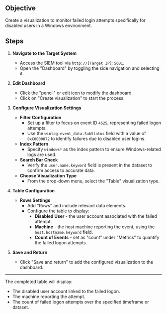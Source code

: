 ## Objective
Create a visualization to monitor failed login attempts specifically for disabled users in a Windows environment.

## Steps

1. **Navigate to the Target System**  
   - Access the SIEM tool via `http://[Target IP]:5601`.
   - Open the "Dashboard" by toggling the side navigation and selecting it.

2. **Edit Dashboard**  
   - Click the "pencil" or edit icon to modify the dashboard.
   - Click on "Create visualization" to start the process.

3. **Configure Visualization Settings**
   - **Filter Configuration**  
     - Set up a filter to focus on event ID `4625`, representing failed logon attempts.
     - Use the `winlog.event_data.SubStatus` field with a value of `0xC0000072` to identify failures due to disabled user logins.
   - **Index Pattern**  
     - Specify `windows*` as the index pattern to ensure Windows-related logs are used.
   - **Search Bar Check**  
     - Verify the `user.name.keyword` field is present in the dataset to confirm access to accurate data.
   - **Choose Visualization Type**  
     - From the drop-down menu, select the "Table" visualization type.

4. **Table Configuration**
   - **Rows Settings**  
     - Add "Rows" and include relevant data elements.
     - Configure the table to display:
       - **Disabled User** - the user account associated with the failed attempt.
       - **Machine** - the host machine reporting the event, using the `host.hostname.keyword` field.
       - **Count of Events** - set as "count" under "Metrics" to quantify the failed logon attempts.

5. **Save and Return**  
   - Click "Save and return" to add the configured visualization to the dashboard.

---

The completed table will display:
- The disabled user account linked to the failed logon.
- The machine reporting the attempt.
- The count of failed logon attempts over the specified timeframe or dataset.
